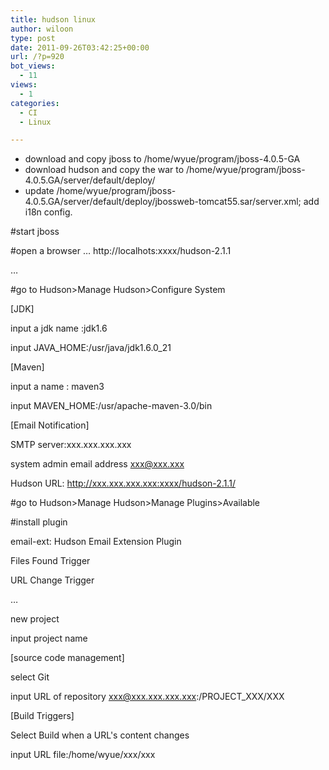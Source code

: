 ```yaml
---
title: hudson linux
author: wiloon
type: post
date: 2011-09-26T03:42:25+00:00
url: /?p=920
bot_views:
  - 11
views:
  - 1
categories:
  - CI
  - Linux

---
```

  * download and copy jboss to /home/wyue/program/jboss-4.0.5-GA
  * download hudson and copy the war to /home/wyue/program/jboss-4.0.5.GA/server/default/deploy/
  * update /home/wyue/program/jboss-4.0.5.GA/server/default/deploy/jbossweb-tomcat55.sar/server.xml; add i18n config.

#start jboss
  
#open a browser &#8230; http://localhots:xxxx/hudson-2.1.1
  
&#8230;
  
#go to Hudson>Manage Hudson>Configure System
  
[JDK]
  
input a jdk name :jdk1.6
  
input JAVA\_HOME:/usr/java/jdk1.6.0\_21
  
[Maven]
  
input a name : maven3
  
input MAVEN_HOME:/usr/apache-maven-3.0/bin
  
[Email Notification]
  
SMTP server:xxx.xxx.xxx.xxx
  
system admin email address xxx@xxx.xxx
  
Hudson URL: http://xxx.xxx.xxx.xxx:xxxx/hudson-2.1.1/

#go to Hudson>Manage Hudson>Manage Plugins>Available
  
#install plugin
  
email-ext: Hudson Email Extension Plugin
  
Files Found Trigger
  
URL Change Trigger
  
&#8230;
  
new project
  
input project name
  
[source code management]
  
select Git
  
input URL of repository xxx@xxx.xxx.xxx.xxx:/PROJECT_XXX/XXX
  
[Build Triggers]
  
Select Build when a URL's content changes
  
input URL file:/home/wyue/xxx/xxx